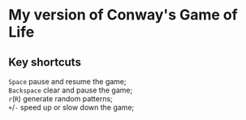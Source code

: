 # My version of Conway's Game of Life

## Key shortcuts
`Space` pause and resume the game;  
`Backspace` clear and pause the game;  
`r`(`R`) generate random patterns;  
`+`/`-` speed up or slow down the game;  
